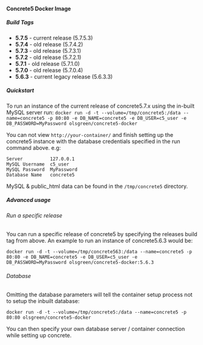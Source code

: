 #### Concrete5 Docker Image ####

##### Build Tags #####
- **5.7.5** - current release (5.7.5.3)
- **5.7.4** - old release (5.7.4.2)
- **5.7.3** - old release (5.7.3.1)
- **5.7.2** - old release (5.7.2.1)
- **5.7.1** - old release (5.7.1.0)
- **5.7.0** - old release (5.7.0.4)
- **5.6.3** - current legacy release (5.6.3.3)

##### Quickstart #####

To run an instance of the current release of concrete5.7.x using the in-built MySQL server run:
`docker run -d -t --volume=/tmp/concrete5:/data --name=concrete5 -p 80:80 -e DB_NAME=concrete5 -e DB_USER=c5_user -e DB_PASSWORD=MyPassword olsgreen/concrete5-docker`

You can not view `http://your-container/` and finish setting up the concrete5 instance with the database credentials specified in the run command above. e.g:

    Server			127.0.0.1
    MySQL Username 	c5_user
    MySQL Password 	MyPassword
    Database Name 	concrete5

MySQL & public_html data can be found in the `/tmp/concrete5` directory.

##### Advanced usage #####

###### Run a specific release ######
You can run a specific release of concrete5 by specifying the releases build tag from above. An example to run an instance of concrete5.6.3 would be:

`docker run -d -t --volume=/tmp/concrete563:/data --name=concrete5 -p 80:80 -e DB_NAME=concrete5 -e DB_USER=c5_user -e DB_PASSWORD=MyPassword olsgreen/concrete5-docker:5.6.3`

###### Database ######
Omitting the database parameters will tell the container setup process not to setup the inbuilt database:

`docker run -d -t --volume=/tmp/concrete5:/data --name=concrete5 -p 80:80 olsgreen/concrete5-docker`

You can then specify your own database server / container connection while setting up concrete.